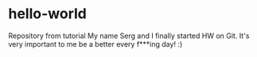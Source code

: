 # hello-world
Repository from tutorial
My name Serg and I finally started HW on Git. It's very important to me be a better every f***ing day! :)
